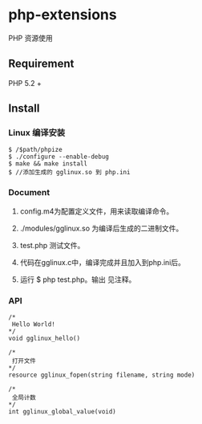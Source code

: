 # php-extensions
PHP 资源使用

## Requirement
PHP 5.2 +

## Install
### Linux 编译安装
```
$ /$path/phpize
$ ./configure --enable-debug 
$ make && make install
$ //添加生成的 gglinux.so 到 php.ini

```
### Document
1. config.m4为配置定义文件，用来读取编译命令。

2. ./modules/gglinux.so 为编译后生成的二进制文件。

3. test.php 测试文件。

4. 代码在gglinux.c中，编译完成并且加入到php.ini后。

5. 运行 $ php test.php。输出 见注释。

### API

```
/*
 Hello World!
*/
void gglinux_hello()

/*
 打开文件
*/
resource gglinux_fopen(string filename, string mode)

/*
 全局计数
*/
int gglinux_global_value(void)

```